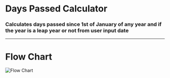# Days Passed Calculator
### Calculates days passed since 1st of January of any year and if the year is a leap year or not from user input date
---
# Flow Chart
![Flow Chart](https://i.imgur.com/hOYKoa2.png)
